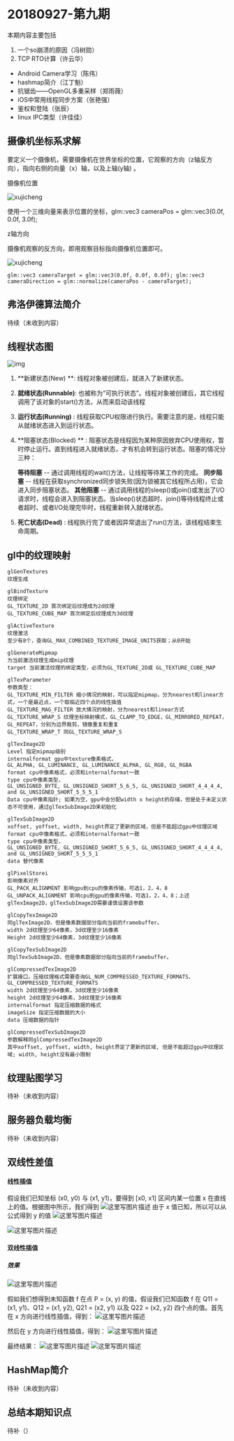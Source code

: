 # 20180927-第九期

本期内容主要包括

1. 一个so崩溃的原因（冯树勋）
2. TCP RTO计算（许云华）

- Android Camera学习（陈伟）
- hashmap简介（江丁魁）
- 抗锯齿——OpenGL多重采样（郑雨薇）
- iOS中常用线程同步方案（张艳强）
- 鉴权和登陆（张辰）
- linux IPC类型（许佳佳）

## 摄像机坐标系求解

要定义一个摄像机，需要摄像机在世界坐标的位置，它观察的方向（z轴反方向），指向右侧的向量（x）轴，以及上轴(y轴) 。

摄像机位置

 ![xujicheng](./res/相机坐标1.png)

使用一个三维向量来表示位置的坐标，glm::vec3 cameraPos = glm::vec3(0.0f, 0.0f, 3.0f);

z轴方向

摄像机观察的反方向，即用观察目标指向摄像机位置即可。

 ![xujicheng](./res/相机坐标2.png)

```
glm::vec3 cameraTarget = glm::vec3(0.0f, 0.0f, 0.0f); glm::vec3 cameraDirection = glm::normalize(cameraPos - cameraTarget);
```
## 弗洛伊德算法简介

待续（未收到内容）

## 线程状态图

![img](http://static.oschina.net/uploads/space/2013/0621/174442_0BNr_182175.jpg)

1. **新建状态(New) **: 线程对象被创建后，就进入了新建状态。

2. **就绪状态(Runnable)**: 也被称为“可执行状态”。线程对象被创建后，其它线程调用了该对象的start()方法，从而来启动该线程

3. **运行状态(Running)** : 线程获取CPU权限进行执行。需要注意的是，线程只能从就绪状态进入到运行状态。

4. **阻塞状态(Blocked) ** : 阻塞状态是线程因为某种原因放弃CPU使用权，暂时停止运行。直到线程进入就绪状态，才有机会转到运行状态。阻塞的情况分三种：

   **等待阻塞** -- 通过调用线程的wait()方法，让线程等待某工作的完成。
   **同步阻塞** -- 线程在获取synchronized同步锁失败(因为锁被其它线程所占用)，它会进入同步阻塞状态。
   **其他阻塞** -- 通过调用线程的sleep()或join()或发出了I/O请求时，线程会进入到阻塞状态。当sleep()状态超时、join()等待线程终止或者超时、或者I/O处理完毕时，线程重新转入就绪状态。

5. **死亡状态(Dead)**    : 线程执行完了或者因异常退出了run()方法，该线程结束生命周期。

## gl中的纹理映射

```
glGenTextures
纹理生成

glBindTexture
纹理绑定
GL_TEXTURE_2D 首次绑定后纹理成为2d纹理
GL_TEXTURE_CUBE_MAP 首次绑定后纹理成为3d纹理

glActiveTexture
纹理激活
至少有8个，查询GL_MAX_COMBINED_TEXTURE_IMAGE_UNITS获取；从0开始

glGenerateMipmap
为当前激活纹理生成mip纹理
target 当前激活纹理的绑定类型，必须为GL_TEXTURE_2D或 GL_TEXTURE_CUBE_MAP

glTexParameter
参数类型：
GL_TEXTURE_MIN_FILTER 缩小情况的映射，可以指定mipmap，分为nearest和linear方式，一个是最近点，一个取临近四个点的线性插值
GL_TEXTURE_MAG_FILTER 放大情况的映射，分为nearest和linear方式
GL_TEXTURE_WRAP_S 纹理坐标映射模式，GL_CLAMP_TO_EDGE，GL_MIRRORED_REPEAT，GL_REPEAT，分别为边界裁剪，镜像重复和重复
GL_TEXTURE_WRAP_T 同GL_TEXTURE_WRAP_S

glTexImage2D
Level 指定mipmap级别
internalformat gpu中texture像素格式，GL_ALPHA, GL_LUMINANCE, GL_LUMINANCE_ALPHA, GL_RGB, GL_RGBA
format cpu中像素格式，必须和internalformat一致
type cpu中像素类型，GL_UNSIGNED_BYTE, GL_UNSIGNED_SHORT_5_6_5, GL_UNSIGNED_SHORT_4_4_4_4, and GL_UNSIGNED_SHORT_5_5_5_1
Data cpu中像素指针; 如果为空，gpu中会分配width x height的存储，但是处于未定义状态不可使用，通过glTexSubImage2D来初始化

glTexSubImage2D
xoffset, yoffset, width, height界定了更新的区域，但是不能超过gpu中纹理区域
format cpu中像素格式，必须和internalformat一致
type cpu中像素类型，GL_UNSIGNED_BYTE, GL_UNSIGNED_SHORT_5_6_5, GL_UNSIGNED_SHORT_4_4_4_4, and GL_UNSIGNED_SHORT_5_5_5_1
data 替代像素

glPixelStorei
影响像素对齐
GL_PACK_ALIGNMENT 影响gpu到cpu的像素传输，可选1，2，4，8
GL_UNPACK_ALIGNMENT 影响cpu到gpu的像素传输，可选1，2，4，8；上述glTexImage2D，glTexSubImage2D需要谨慎设置该参数

glCopyTexImage2D
同glTexImage2D，但是像素数据部分指向当前的framebuffer。
width 2d纹理至少64像素，3d纹理至少16像素
Height 2d纹理至少64像素，3d纹理至少16像素

glCopyTexSubImage2D
同glTexSubImage2D，但是像素数据部分指向当前的framebuffer。

glCompressedTexImage2D
扩展接口，压缩纹理格式需要查询GL_NUM_COMPRESSED_TEXTURE_FORMATS， GL_COMPRESSED_TEXTURE_FORMATS
width 2d纹理至少64像素，3d纹理至少16像素
height 2d纹理至少64像素，3d纹理至少16像素
internalformat 指定压缩数据的格式
imageSize 指定压缩数据的大小
data 压缩数据的指针

glCompressedTexSubImage2D
参数解释同glCompressedTexImage2D
其中xoffset, yoffset, width, height界定了更新的区域, 但是不能超过gpu中纹理区域; width, height没有最小限制
```

## 纹理贴图学习

待补（未收到内容）

## 服务器负载均衡

待补（未收到内容）

## 双线性差值

#### 线性插值

假设我们已知坐标 (x0, y0) 与 (x1, y1)，要得到 [x0, x1] 区间内某一位置 x 在直线上的值。根据图中所示，我们得到
![这里写图片描述](https://wikimedia.org/api/rest_v1/media/math/render/svg/1bed2944941a2541b494ea6dd9883d53e7441711)
由于 x 值已知，所以可以从公式得到 y 的值
![这里写图片描述](https://wikimedia.org/api/rest_v1/media/math/render/svg/30cde6bbc10dd4ed69df419c8ecb75fa9b649062)

![这里写图片描述](https://upload.wikimedia.org/wikipedia/commons/6/68/Linear_interpolation.png)

#### 双线性插值

##### 效果

![这里写图片描述](https://upload.wikimedia.org/wikipedia/commons/thumb/c/c6/Bilininterp.png/220px-Bilininterp.png)

假如我们想得到未知函数 f 在点 P = (x, y) 的值，假设我们已知函数 f 在 Q11 = (x1, y1)、Q12 = (x1, y2), Q21 = (x2, y1) 以及 Q22 = (x2, y2) 四个点的值。首先在 x 方向进行线性插值，得到：
![这里写图片描述](https://wikimedia.org/api/rest_v1/media/math/render/svg/64d921f5a4c3c8de6e6ff7503f187e8186037e3c)

然后在 y 方向进行线性插值，得到：
![这里写图片描述](https://img-blog.csdn.net/20170324225141734?watermark/2/text/aHR0cDovL2Jsb2cuY3Nkbi5uZXQveGJpbndvcmxk/font/5a6L5L2T/fontsize/400/fill/I0JBQkFCMA==/dissolve/70/gravity/SouthEast)

最终结果：
![这里写图片描述](https://img-blog.csdn.net/20170324225222878?watermark/2/text/aHR0cDovL2Jsb2cuY3Nkbi5uZXQveGJpbndvcmxk/font/5a6L5L2T/fontsize/400/fill/I0JBQkFCMA==/dissolve/70/gravity/SouthEast)
![这里写图片描述](https://img-blog.csdn.net/20170324225231128?watermark/2/text/aHR0cDovL2Jsb2cuY3Nkbi5uZXQveGJpbndvcmxk/font/5a6L5L2T/fontsize/400/fill/I0JBQkFCMA==/dissolve/70/gravity/SouthEast)

## HashMap简介

待补（未收到内容）

## 总结本期知识点

待补（）
